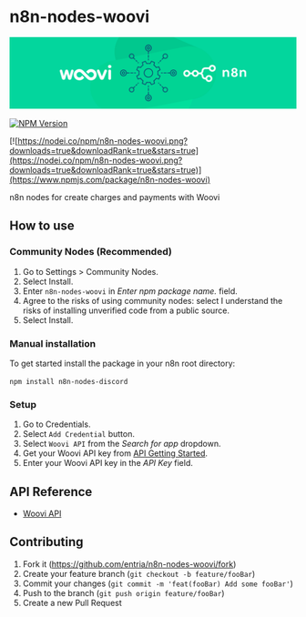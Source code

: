 # n8n-nodes-woovi

![Woovi N8N logo](./static/img/woovi-n8n.png)

[![NPM Version](https://badge.fury.io/js/n8n-nodes-woovi.svg?style=flat)](https://npmjs.org/package/n8n-nodes-woovi)

[![https://nodei.co/npm/n8n-nodes-woovi.png?downloads=true&downloadRank=true&stars=true](https://nodei.co/npm/n8n-nodes-woovi.png?downloads=true&downloadRank=true&stars=true)](https://www.npmjs.com/package/n8n-nodes-woovi)

n8n nodes for create charges and payments with Woovi

## How to use

### Community Nodes (Recommended)

1. Go to Settings > Community Nodes.
2. Select Install.
3. Enter `n8n-nodes-woovi` in *Enter npm package name.* field.
4. Agree to the risks of using community nodes: select I understand the risks of installing unverified code from a public source.
5. Select Install.

### Manual installation

To get started install the package in your n8n root directory:

`npm install n8n-nodes-discord`

### Setup

1. Go to Credentials.
2. Select `Add Credential` button.
3. Select `Woovi API` from the *Search for app* dropdown.
4. Get your Woovi API key from [API Getting Started](https://developers.woovi.com/docs/apis/api-getting-started).
5. Enter your Woovi API key in the *API Key* field.

## API Reference

- [Woovi API](https://developers.woovi.com/docs/apis/api-getting-started)

## Contributing

1. Fork it (<https://github.com/entria/n8n-nodes-woovi/fork>)
2. Create your feature branch (`git checkout -b feature/fooBar`)
3. Commit your changes (`git commit -m 'feat(fooBar) Add some fooBar'`)
4. Push to the branch (`git push origin feature/fooBar`)
5. Create a new Pull Request
